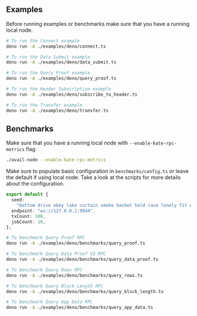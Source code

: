 ## Examples

Before running examples or benchmarks make sure that you have a running local
node.

```bash
# To run the Connect example
deno run -A ./examples/deno/connect.ts

# To run the Data Submit example
deno run -A ./examples/deno/data_submit.ts

# To run the Query Proof example
deno run -A ./examples/deno/query_proof.ts

# To run the Header Subscription example
deno run -A ./examples/deno/subscribe_to_header.ts

# To run the Transfer example
deno run -A ./examples/deno/transfer.ts
```

## Benchmarks

Make sure that you have a running local node with `--enable-kate-rpc-metrics`
flag.

```bash
./avail-node --enable-kate-rpc-metrics
```

Make sure to populate basic configuration in `benchmarks/config.ts` or leave the
default if using local node. Take a look at the scripts for more details about
the configuration.

```typescript
export default {
  seed:
    "bottom drive obey lake curtain smoke basket hold race lonely fit walk//Alice",
  endpoint: "ws://127.0.0.1:9944",
  txCount: 100,
  jobCount: 10,
};
```

```bash
# To benchmark Query Proof RPC
deno run -A ./examples/deno/benchmarks/query_proof.ts

# To benchmark Query Data Proof V2 RPC
deno run -A ./examples/deno/benchmarks/query_data_proof.ts

# To benchmark Query Rows RPC
deno run -A ./examples/deno/benchmarks/query_rows.ts

# To benchmark Query Block Length RPC
deno run -A ./examples/deno/benchmarks/query_block_length.ts

# To benchmark Query App Data RPC
deno run -A ./examples/deno/benchmarks/query_app_data.ts
```
